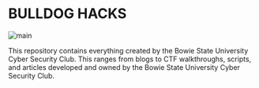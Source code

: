 # BULLDOG HACKS

![main](https://github.com/user-attachments/assets/c2251d29-40c6-45f4-af5c-0d46f5f04a10)

This repository contains everything created by the Bowie State University Cyber Security Club. 
This ranges from blogs to CTF walkthroughs, scripts, and articles developed and owned by the Bowie State University Cyber Security Club.


